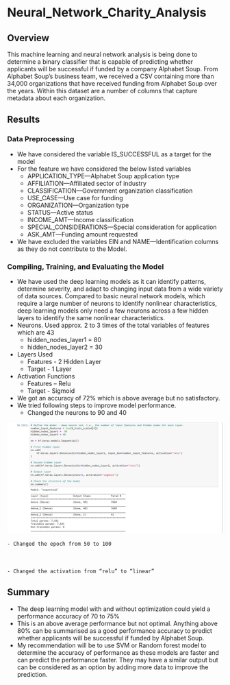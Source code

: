 # Neural_Network_Charity_Analysis

## Overview
This machine learning and neural network analysis is being done to determine a binary classifier that is capable of predicting whether applicants will be successful if funded by a company Alphabet Soup.
From Alphabet Soup’s business team, we received a CSV containing more than 34,000 organizations that have received funding from Alphabet Soup over the years. Within this dataset are a number of columns that capture metadata about each organization.

## Results
### Data Preprocessing
-	We have considered the variable IS_SUCCESSFUL as a target for the model
-	For the feature we have considered the below listed variables
    - APPLICATION_TYPE—Alphabet Soup application type
    - AFFILIATION—Affiliated sector of industry
    - CLASSIFICATION—Government organization classification
    - USE_CASE—Use case for funding
    - ORGANIZATION—Organization type
    - STATUS—Active status
    - INCOME_AMT—Income classification
    - SPECIAL_CONSIDERATIONS—Special consideration for application
    - ASK_AMT—Funding amount requested
-	We have excluded the variables EIN and NAME—Identification columns as they do not contribute to the Model.

### Compiling, Training, and Evaluating the Model
-	We have used the deep learning models as it can identify patterns, determine severity, and adapt to changing input data from a wide variety of data sources. Compared to basic neural network models, which require a large number of neurons to identify nonlinear characteristics, deep learning models only need a few neurons across a few hidden layers to identify the same nonlinear characteristics.
-	Neurons. Used approx. 2 to 3 times of the total variables of features which are 43
    - hidden_nodes_layer1 = 80
    - hidden_nodes_layer2 = 30
-	Layers Used
    - Features - 2 Hidden Layer
    - Target - 1 Layer
-	Activation Functions
    - Features – Relu
    - Target - Sigmoid
-	We got an accuracy of 72% which is above average but no satisfactory.
-	We tried following steps to improve model performance.
    - Changed the neurons to 90 and 40

![](Resources/Optimize_attempt_1_hidden_nodes.png)


    - Changed the epoch from 50 to 100



    - Changed the activation from “relu” to “linear”



## Summary
-	The deep learning model with and without optimization could yield a performance accuracy of 70 to 75%
-	This is an above average performance but not optimal. Anything above 80% can be summarised as a good performance accuracy to predict whether applicants will be successful if funded by Alphabet Soup.
-	My recommendation will be to use SVM or Random forest model to determine the accuracy of performance as these models are faster and can predict the performance faster. They may have a similar output but can be considered as an option by adding more data to improve the prediction.
